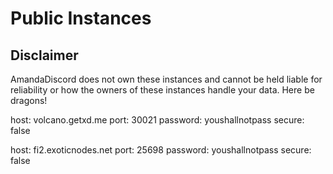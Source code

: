 # Public Instances

## Disclaimer
AmandaDiscord does not own these instances and cannot be held liable for reliability or how the owners of these instances handle your data. Here be dragons!

host: volcano.getxd.me
port: 30021
password: youshallnotpass
secure: false

host: fi2.exoticnodes.net
port: 25698
password: youshallnotpass
secure: false
